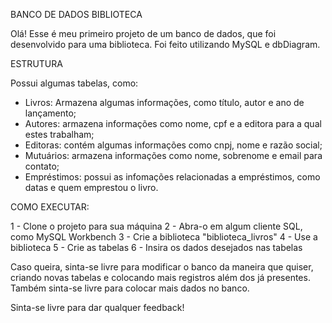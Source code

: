 BANCO DE DADOS BIBLIOTECA

Olá! Esse é meu primeiro projeto de um banco de dados, que foi desenvolvido para uma biblioteca. Foi feito utilizando MySQL e dbDiagram.

ESTRUTURA

Possui algumas tabelas, como:
- Livros: Armazena algumas informações, como título, autor e ano de lançamento;
- Autores: armazena informações como nome, cpf e a editora para a qual estes trabalham;
- Editoras: contém algumas informações como cnpj, nome e razão social;
- Mutuários: armazena informações como nome, sobrenome e email para contato;
- Empréstimos: possui as infomações relacionadas a empréstimos, como datas e quem emprestou o livro.

COMO EXECUTAR:

1 - Clone o projeto para sua máquina 
2 - Abra-o em algum cliente SQL, como MySQL Workbench 
3 - Crie a biblioteca "biblioteca_livros"
4 - Use a biblioteca
5 - Crie as tabelas 
6 - Insira os dados desejados nas tabelas

Caso queira, sinta-se livre para modificar o banco da maneira que quiser, criando novas tabelas e colocando mais registros além dos já presentes. Também sinta-se livre para colocar mais dados no banco.

Sinta-se livre para dar qualquer feedback!
